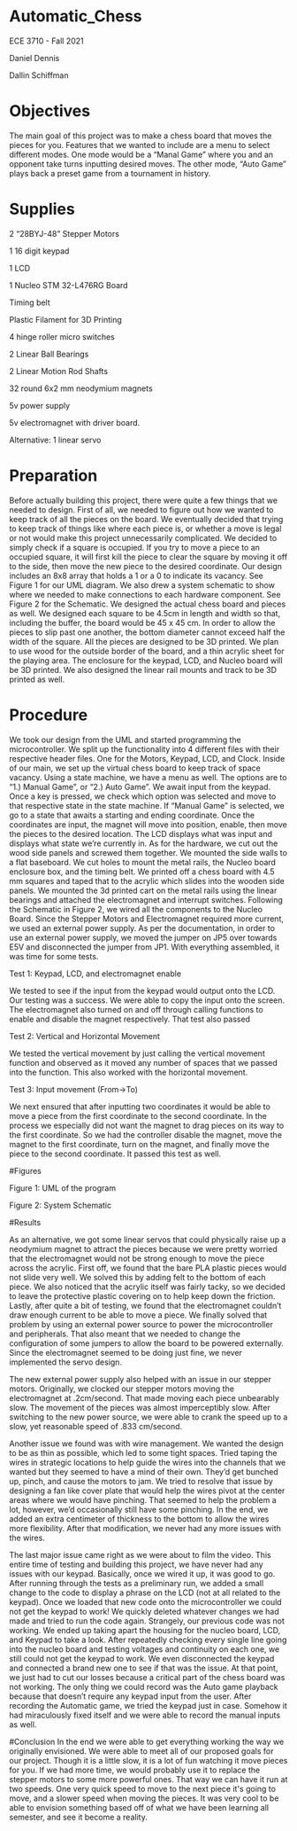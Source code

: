 # Automatic_Chess

ECE 3710 - Fall 2021

Daniel Dennis 

Dallin Schiffman 


# Objectives 
The main goal of this project was to make a chess board that moves the pieces for you. Features that we wanted to include are a menu to select different modes. One mode would be a “Manal Game” where you and an opponent take turns inputting desired moves. The other mode, “Auto Game” plays back a preset game from a tournament in history.

# Supplies 
2 “28BYJ-48” Stepper Motors

1 16 digit keypad

1 LCD 

1 Nucleo STM 32-L476RG Board

Timing belt

Plastic Filament for 3D Printing

4 hinge roller micro switches

2 Linear Ball Bearings

2 Linear Motion Rod Shafts

32 round 6x2 mm neodymium magnets

5v power supply

5v electromagnet with driver board.

Alternative: 1 linear servo


# Preparation
Before actually building this project, there were quite a few things that we needed to design.
 First of all, we needed to figure out how we wanted to keep track of all the pieces on the board. We eventually decided that trying to keep track of things like where each piece is, or whether a move is legal or not would make this project unnecessarily complicated. We decided to simply check if a square is occupied. If you try to move a piece to an occupied square, it will first kill the piece to clear the square by moving it off to the side, then move the new piece to the desired coordinate. Our design includes an 8x8 array that holds a 1 or a 0 to indicate its vacancy. See Figure 1 for our UML diagram.
We also drew a system schematic to show where we needed to make connections to each hardware component. See Figure 2 for the Schematic.
We designed the actual chess board and pieces as well. We designed each square to be 4.5cm in length and width so that, including the buffer, the board would be 45 x 45 cm. In order to allow the pieces to slip past one another, the bottom diameter cannot exceed half the width of the square. All the pieces are designed to be 3D printed. We plan to use wood for the outside border of the board, and a thin acrylic sheet for the playing area. The enclosure for the keypad, LCD, and Nucleo board will be 3D printed. We also designed the linear rail mounts and track to be 3D printed as well.
# Procedure 
We took our design from the UML and started programming the microcontroller. We split up the functionality into 4 different files with their respective header files. One for the Motors, Keypad, LCD, and Clock. Inside of our main, we set up the virtual chess board to keep track of space vacancy. Using a state machine, we have a menu as well. The options are to “1.) Manual Game”, or “2.) Auto Game”. We await input from the keypad. Once a key is pressed, we check which option was selected and move to that respective state in the state machine. If “Manual Game” is selected, we go to a state that awaits a starting and ending coordinate. Once the coordinates are input, the magnet will move into position, enable, then move the pieces to the desired location. The LCD displays what was input and displays what state we’re currently in.
As for the hardware, we cut out the wood side panels and screwed them together. We mounted the side walls to a flat baseboard. We cut holes to mount the metal rails, the Nucleo board enclosure box, and the timing belt. We printed off a chess board with 4.5 mm squares and taped that to the acrylic which slides into the wooden side panels. We mounted the 3d printed cart on the metal rails using the linear bearings and attached the electromagnet and interrupt switches. Following the Schematic in Figure 2, we wired all the components to the Nucleo Board. Since the Stepper Motors and Electromagnet required more current, we used an external power supply. As per the documentation, in order to use an external power supply, we moved the jumper on JP5 over towards E5V and disconnected the jumper from JP1. With everything assembled, it was time for some tests. 

Test 1: Keypad, LCD, and electromagnet enable

We tested to see if the input from the keypad would output onto the LCD. Our testing was a success. We were able to copy the input onto the screen. The electromagnet also turned on and off through calling functions to enable and disable the magnet respectively. That test also passed

Test 2:  Vertical and Horizontal Movement

We tested the vertical movement by just calling the vertical movement function and observed as it moved any number of spaces that we passed into the function. This also worked with the horizontal movement.

Test 3: Input movement (From->To)

We next ensured that after inputting two coordinates  it would be able to move a piece from the first coordinate to the second coordinate. In the process we especially did not want the magnet to drag pieces on its way to the first coordinate. So we had the controller disable the magnet, move the magnet to the first coordinate, turn on the magnet, and finally move the piece to the second coordinate. It passed this test as well. 









#Figures  

Figure 1: UML of the program



Figure 2: System Schematic


#Results

As an alternative, we got some linear servos that could physically raise up a neodymium magnet to attract the pieces because we were pretty worried that the electromagnet would not be strong enough to move the piece across the acrylic. First off, we found that the bare PLA plastic pieces would not slide very well. We solved this by adding felt to the bottom of each piece. We also noticed that the acrylic itself was fairly tacky, so we decided to leave the protective plastic covering on to help keep down the friction. Lastly,  after quite a bit of testing, we found that the electromagnet couldn’t draw enough current to be able to move a piece. We finally solved that problem by using an external power source to power the microcontroller and peripherals. That also meant that we needed to change the configuration of some jumpers to allow the board to be powered externally. Since the electromagnet seemed to be doing just fine, we never implemented the servo design. 

The new external power supply also helped with an issue in our stepper motors. Originally, we clocked our stepper motors moving the electromagnet at .2cm/second. That made moving each piece unbearably slow. The movement of the pieces was almost imperceptibly slow. After switching to the new power source, we were able to crank the speed up to a slow, yet reasonable speed of .833 cm/second. 

Another issue we found was with wire management. We wanted the design to be as thin as possible, which led to some tight spaces. Tried taping the wires in strategic locations to help guide the wires into the channels that we wanted but they seemed to have a mind of their own. They’d get bunched up, pinch, and cause the motors to jam. We tried to resolve that issue by designing a fan like cover plate that would help the wires pivot at the center areas where we would have pinching. That seemed to help the problem a lot, however, we’d occasionally still have some pinching. In the end, we added an extra centimeter of thickness to the bottom to allow the wires more flexibility. After that modification, we never had any more issues with the wires.

The last major issue came right as we were about to film the video. This entire time of testing and building this project, we have never had any issues with our keypad. Basically, once we wired it up, it was good to go. After running through the tests as a preliminary run, we added a small change to the code to display a phrase on the LCD (not at all related to the keypad). Once we loaded that new code onto the microcontroller we could not get the keypad to work! We quickly deleted whatever changes we had made and tried to run the code again. Strangely, our previous code was not working. We ended up taking apart the housing for the nucleo board, LCD, and Keypad to take a look. After repeatedly checking every single line going into the nucleo board and testing voltages and continuity on each one, we still could not get the keypad to work. We even disconnected the keypad and connected a brand new one to see if that was the issue. At that point, we just had to cut our losses because a critical part of the chess board was not working. The only thing we could record was the Auto game playback because that doesn’t require any keypad input from the user. After recording the Automatic game, we tried the keypad just in case. Somehow it had miraculously fixed itself and we were able to record the manual inputs as well.
	

#Conclusion
In the end we were able to get everything working the way we originally envisioned. We were able to meet all of our proposed goals for our project. Though it is a little slow, it is a lot of fun watching it move pieces for you. If we had more time, we would probably use it to replace the stepper motors to some more powerful ones. That way we can have it run at two speeds. One very quick speed to move to the next piece it's going to move, and a slower speed when moving the pieces. It was very cool to be able to envision something based off of what we have been learning all semester, and see it become a reality.
